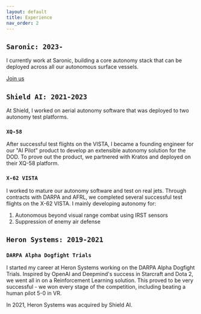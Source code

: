 ```yaml
---
layout: default
title: Experience
nav_order: 2
---
```

## `Saronic: 2023-` 

I currently work at Saronic, building a core autonomy stack that can be deployed across all our autonomous surface vessels. 
 
[Join us](https://jobs.lever.co/saronic)

## `Shield AI: 2021-2023` 
At Shield, I worked on aerial autonomy software that was deployed to two autonomy test platforms.

### `XQ-58`

After successful test flights on the VISTA, I became a founding engineer for our "AI Pilot" product to develop an extensible autonomy solution for the DOD. To prove out the product, we partnered with Kratos and deployed on their XQ-58 platform.

### `X-62 VISTA`

I worked to mature our autonomy software and test on real jets. Through contracts with DARPA and AFRL, we completed several successful test flights on the X-62 VISTA. I mainly developing autonomy for:

1. Autonomous beyond visual range combat using IRST sensors
2. Suppression of enemy air defense

## `Heron Systems: 2019-2021`

### `DARPA Alpha Dogfight Trials`

I started my career at Heron Systems working on the DARPA Alpha Dogfight Trials. Inspired by OpenAI and Deepmind's success in Starcraft and Dota 2, we went all in on a Reinforcement Learning solution. This proved to be very successful - we won every stage of the competition, including beating a human pilot 5-0 in VR. 

In 2021, Heron Systems was acquired by Shield AI.
